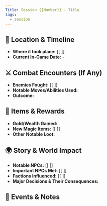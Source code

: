 ```yaml
---
Title: Session {{Number}} - Title
tags:
  - session
---
```



## 📍 Location & Timeline
- **Where it took place:** [[ ]]  
- **Current In-Game Date:**  -
## ⚔️ Combat Encounters (If Any)
- **Enemies Fought:** [[ ]]  
- **Notable Moves/Abilities Used:**  
- **Outcome:**  

## 🔮 Items & Rewards
- **Gold/Wealth Gained:**  
- **New Magic Items:** [[ ]]  
- **Other Notable Loot:**  

## 🌍 Story & World Impact
- **Notable NPCs:** [[ ]]  
- **Important NPCs Met:** [[ ]]  
- **Factions Influenced:** [[ ]]  
- **Major Decisions & Their Consequences:**  

## 📝 Events & Notes
